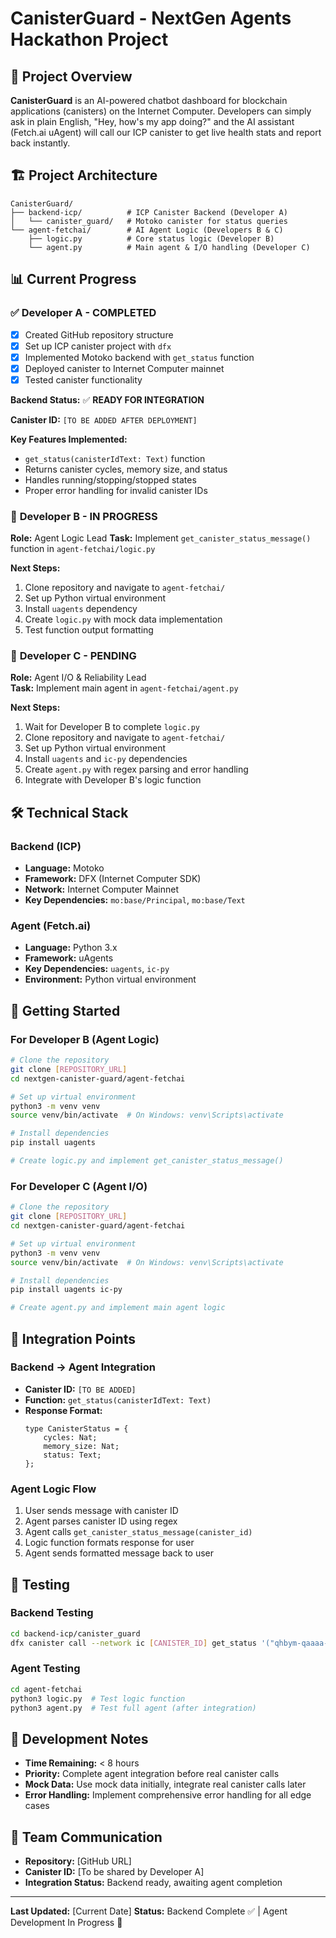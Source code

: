 # CanisterGuard - NextGen Agents Hackathon Project

## 🚀 Project Overview

**CanisterGuard** is an AI-powered chatbot dashboard for blockchain applications (canisters) on the Internet Computer. Developers can simply ask in plain English, "Hey, how's my app doing?" and the AI assistant (Fetch.ai uAgent) will call our ICP canister to get live health stats and report back instantly.

## 🏗️ Project Architecture

```
CanisterGuard/
├── backend-icp/          # ICP Canister Backend (Developer A)
│   └── canister_guard/   # Motoko canister for status queries
└── agent-fetchai/        # AI Agent Logic (Developers B & C)
    ├── logic.py          # Core status logic (Developer B)
    └── agent.py          # Main agent & I/O handling (Developer C)
```

## 📊 Current Progress

### ✅ **Developer A - COMPLETED** 
- [x] Created GitHub repository structure
- [x] Set up ICP canister project with `dfx`
- [x] Implemented Motoko backend with `get_status` function
- [x] Deployed canister to Internet Computer mainnet
- [x] Tested canister functionality

**Backend Status:** ✅ **READY FOR INTEGRATION**

**Canister ID:** `[TO BE ADDED AFTER DEPLOYMENT]`

**Key Features Implemented:**
- `get_status(canisterIdText: Text)` function
- Returns canister cycles, memory size, and status
- Handles running/stopping/stopped states
- Proper error handling for invalid canister IDs

### 🔄 **Developer B - IN PROGRESS**
**Role:** Agent Logic Lead
**Task:** Implement `get_canister_status_message()` function in `agent-fetchai/logic.py`

**Next Steps:**
1. Clone repository and navigate to `agent-fetchai/`
2. Set up Python virtual environment
3. Install `uagents` dependency
4. Create `logic.py` with mock data implementation
5. Test function output formatting

### 🔄 **Developer C - PENDING**
**Role:** Agent I/O & Reliability Lead  
**Task:** Implement main agent in `agent-fetchai/agent.py`

**Next Steps:**
1. Wait for Developer B to complete `logic.py`
2. Clone repository and navigate to `agent-fetchai/`
3. Set up Python virtual environment
4. Install `uagents` and `ic-py` dependencies
5. Create `agent.py` with regex parsing and error handling
6. Integrate with Developer B's logic function

## 🛠️ Technical Stack

### Backend (ICP)
- **Language:** Motoko
- **Framework:** DFX (Internet Computer SDK)
- **Network:** Internet Computer Mainnet
- **Key Dependencies:** `mo:base/Principal`, `mo:base/Text`

### Agent (Fetch.ai)
- **Language:** Python 3.x
- **Framework:** uAgents
- **Key Dependencies:** `uagents`, `ic-py`
- **Environment:** Python virtual environment

## 🚀 Getting Started

### For Developer B (Agent Logic)
```bash
# Clone the repository
git clone [REPOSITORY_URL]
cd nextgen-canister-guard/agent-fetchai

# Set up virtual environment
python3 -m venv venv
source venv/bin/activate  # On Windows: venv\Scripts\activate

# Install dependencies
pip install uagents

# Create logic.py and implement get_canister_status_message()
```

### For Developer C (Agent I/O)
```bash
# Clone the repository
git clone [REPOSITORY_URL]
cd nextgen-canister-guard/agent-fetchai

# Set up virtual environment
python3 -m venv venv
source venv/bin/activate  # On Windows: venv\Scripts\activate

# Install dependencies
pip install uagents ic-py

# Create agent.py and implement main agent logic
```

## 🔗 Integration Points

### Backend → Agent Integration
- **Canister ID:** `[TO BE ADDED]`
- **Function:** `get_status(canisterIdText: Text)`
- **Response Format:** 
  ```motoko
  type CanisterStatus = {
      cycles: Nat;
      memory_size: Nat;
      status: Text;
  };
  ```

### Agent Logic Flow
1. User sends message with canister ID
2. Agent parses canister ID using regex
3. Agent calls `get_canister_status_message(canister_id)`
4. Logic function formats response for user
5. Agent sends formatted message back to user

## 🧪 Testing

### Backend Testing
```bash
cd backend-icp/canister_guard
dfx canister call --network ic [CANISTER_ID] get_status '("qhbym-qaaaa-aaaaa-aaafq-cai")'
```

### Agent Testing
```bash
cd agent-fetchai
python3 logic.py  # Test logic function
python3 agent.py  # Test full agent (after integration)
```

## 📝 Development Notes

- **Time Remaining:** < 8 hours
- **Priority:** Complete agent integration before real canister calls
- **Mock Data:** Use mock data initially, integrate real canister calls later
- **Error Handling:** Implement comprehensive error handling for all edge cases

## 🤝 Team Communication

- **Repository:** [GitHub URL]
- **Canister ID:** [To be shared by Developer A]
- **Integration Status:** Backend ready, awaiting agent completion

---

**Last Updated:** [Current Date]
**Status:** Backend Complete ✅ | Agent Development In Progress 🔄
